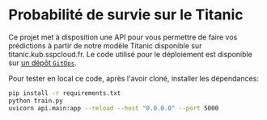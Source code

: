 # Probabilité de survie sur le Titanic

Ce projet met à disposition une API pour vous permettre de faire vos prédictions à partir de notre modèle Titanic disponible sur
titanic.kub.sspcloud.fr. Le code utilisé pour le déploiement est disponible sur [un dépôt `GitOps`](https://github.com/ensae-reproductibilite/application-gitops).

Pour tester en local ce code, après l'avoir cloné, installer les dépendances:

```bash
pip install -r requirements.txt
python train.py
uvicorn api.main:app --reload --host "0.0.0.0" --port 5000
```
